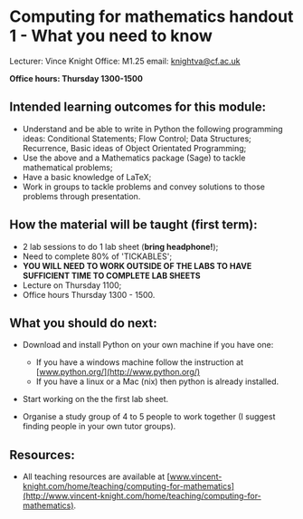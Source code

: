 # Computing for mathematics handout 1 - What you need to know

Lecturer: Vince Knight
Office: M1.25
email: knightva@cf.ac.uk

**Office hours: Thursday 1300-1500**

## Intended learning outcomes for this module:

- Understand and be able to write in Python the following programming ideas: Conditional Statements; Flow Control; Data Structures; Recurrence, Basic ideas of Object Orientated Programming;
- Use the above and a Mathematics package (Sage) to tackle mathematical problems;
- Have a basic knowledge of LaTeX;
- Work in groups to tackle problems and convey solutions to those problems through presentation.

## How the material will be taught (first term):

- 2 lab sessions to do 1 lab sheet (**bring headphone!**);
- Need to complete 80% of 'TICKABLES';
- **YOU WILL NEED TO WORK OUTSIDE OF THE LABS TO HAVE SUFFICIENT TIME TO COMPLETE LAB SHEETS**
- Lecture on Thursday 1100;
- Office hours Thursday 1300 - 1500.

## What you should do next:

- Download and install Python on your own machine if you have one:

    - If you have a windows machine follow the instruction at [www.python.org/](http://www.python.org/)
    - If you have a linux or a Mac (nix) then python is already installed.

- Start working on the the first lab sheet.
- Organise a study group of 4 to 5 people to work together (I suggest finding people in your own tutor groups).

## Resources:

- All teaching resources are available at [www.vincent-knight.com/home/teaching/computing-for-mathematics](http://www.vincent-knight.com/home/teaching/computing-for-mathematics).
